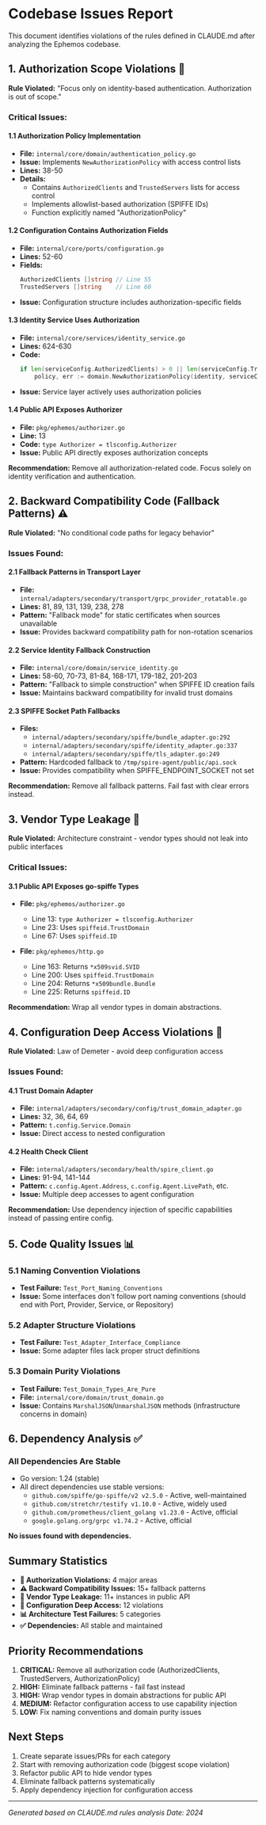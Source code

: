# Codebase Issues Report

This document identifies violations of the rules defined in CLAUDE.md after analyzing the Ephemos codebase.

## 1. Authorization Scope Violations 🚫

**Rule Violated:** "Focus only on identity-based authentication. Authorization is out of scope."

### Critical Issues:

#### 1.1 Authorization Policy Implementation
- **File:** `internal/core/domain/authentication_policy.go`
- **Issue:** Implements `NewAuthorizationPolicy` with access control lists
- **Lines:** 38-50
- **Details:** 
  - Contains `AuthorizedClients` and `TrustedServers` lists for access control
  - Implements allowlist-based authorization (SPIFFE IDs)
  - Function explicitly named "AuthorizationPolicy"

#### 1.2 Configuration Contains Authorization Fields
- **File:** `internal/core/ports/configuration.go`
- **Lines:** 52-60
- **Fields:**
  ```go
  AuthorizedClients []string // Line 55
  TrustedServers []string    // Line 60
  ```
- **Issue:** Configuration structure includes authorization-specific fields

#### 1.3 Identity Service Uses Authorization
- **File:** `internal/core/services/identity_service.go`
- **Lines:** 624-630
- **Code:**
  ```go
  if len(serviceConfig.AuthorizedClients) > 0 || len(serviceConfig.TrustedServers) > 0 {
      policy, err := domain.NewAuthorizationPolicy(identity, serviceConfig.AuthorizedClients, serviceConfig.TrustedServers)
  ```
- **Issue:** Service layer actively uses authorization policies

#### 1.4 Public API Exposes Authorizer
- **File:** `pkg/ephemos/authorizer.go`
- **Line:** 13
- **Code:** `type Authorizer = tlsconfig.Authorizer`
- **Issue:** Public API directly exposes authorization concepts

**Recommendation:** Remove all authorization-related code. Focus solely on identity verification and authentication.

## 2. Backward Compatibility Code (Fallback Patterns) ⚠️

**Rule Violated:** "No conditional code paths for legacy behavior"

### Issues Found:

#### 2.1 Fallback Patterns in Transport Layer
- **File:** `internal/adapters/secondary/transport/grpc_provider_rotatable.go`
- **Lines:** 81, 89, 131, 139, 238, 278
- **Pattern:** "Fallback mode" for static certificates when sources unavailable
- **Issue:** Provides backward compatibility path for non-rotation scenarios

#### 2.2 Service Identity Fallback Construction
- **File:** `internal/core/domain/service_identity.go`
- **Lines:** 58-60, 70-73, 81-84, 168-171, 179-182, 201-203
- **Pattern:** "Fallback to simple construction" when SPIFFE ID creation fails
- **Issue:** Maintains backward compatibility for invalid trust domains

#### 2.3 SPIFFE Socket Path Fallbacks
- **Files:** 
  - `internal/adapters/secondary/spiffe/bundle_adapter.go:292`
  - `internal/adapters/secondary/spiffe/identity_adapter.go:337`
  - `internal/adapters/secondary/spiffe/tls_adapter.go:249`
- **Pattern:** Hardcoded fallback to `/tmp/spire-agent/public/api.sock`
- **Issue:** Provides compatibility when SPIFFE_ENDPOINT_SOCKET not set

**Recommendation:** Remove all fallback patterns. Fail fast with clear errors instead.

## 3. Vendor Type Leakage 🔴

**Rule Violated:** Architecture constraint - vendor types should not leak into public interfaces

### Critical Issues:

#### 3.1 Public API Exposes go-spiffe Types
- **File:** `pkg/ephemos/authorizer.go`
  - Line 13: `type Authorizer = tlsconfig.Authorizer`
  - Line 23: Uses `spiffeid.TrustDomain`
  - Line 67: Uses `spiffeid.ID`

- **File:** `pkg/ephemos/http.go`
  - Line 163: Returns `*x509svid.SVID`
  - Line 200: Uses `spiffeid.TrustDomain`
  - Line 204: Returns `*x509bundle.Bundle`
  - Line 225: Returns `spiffeid.ID`

**Recommendation:** Wrap all vendor types in domain abstractions.

## 4. Configuration Deep Access Violations 🔧

**Rule Violated:** Law of Demeter - avoid deep configuration access

### Issues Found:

#### 4.1 Trust Domain Adapter
- **File:** `internal/adapters/secondary/config/trust_domain_adapter.go`
- **Lines:** 32, 36, 64, 69
- **Pattern:** `t.config.Service.Domain`
- **Issue:** Direct access to nested configuration

#### 4.2 Health Check Client
- **File:** `internal/adapters/secondary/health/spire_client.go`
- **Lines:** 91-94, 141-144
- **Pattern:** `c.config.Agent.Address`, `c.config.Agent.LivePath`, etc.
- **Issue:** Multiple deep accesses to agent configuration

**Recommendation:** Use dependency injection of specific capabilities instead of passing entire config.

## 5. Code Quality Issues 📊

### 5.1 Naming Convention Violations
- **Test Failure:** `Test_Port_Naming_Conventions`
- **Issue:** Some interfaces don't follow port naming conventions (should end with Port, Provider, Service, or Repository)

### 5.2 Adapter Structure Violations
- **Test Failure:** `Test_Adapter_Interface_Compliance`
- **Issue:** Some adapter files lack proper struct definitions

### 5.3 Domain Purity Violations
- **Test Failure:** `Test_Domain_Types_Are_Pure`
- **File:** `internal/core/domain/trust_domain.go`
- **Issue:** Contains `MarshalJSON`/`UnmarshalJSON` methods (infrastructure concerns in domain)

## 6. Dependency Analysis ✅

### All Dependencies Are Stable
- Go version: 1.24 (stable)
- All direct dependencies use stable versions:
  - `github.com/spiffe/go-spiffe/v2 v2.5.0` - Active, well-maintained
  - `github.com/stretchr/testify v1.10.0` - Active, widely used
  - `github.com/prometheus/client_golang v1.23.0` - Active, official
  - `google.golang.org/grpc v1.74.2` - Active, official

**No issues found with dependencies.**

## Summary Statistics

- **🚫 Authorization Violations:** 4 major areas
- **⚠️ Backward Compatibility Issues:** 15+ fallback patterns
- **🔴 Vendor Type Leakage:** 11+ instances in public API
- **🔧 Configuration Deep Access:** 12 violations
- **📊 Architecture Test Failures:** 5 categories
- **✅ Dependencies:** All stable and maintained

## Priority Recommendations

1. **CRITICAL:** Remove all authorization code (AuthorizedClients, TrustedServers, AuthorizationPolicy)
2. **HIGH:** Eliminate fallback patterns - fail fast instead
3. **HIGH:** Wrap vendor types in domain abstractions for public API
4. **MEDIUM:** Refactor configuration access to use capability injection
5. **LOW:** Fix naming conventions and domain purity issues

## Next Steps

1. Create separate issues/PRs for each category
2. Start with removing authorization code (biggest scope violation)
3. Refactor public API to hide vendor types
4. Eliminate fallback patterns systematically
5. Apply dependency injection for configuration access

---
*Generated based on CLAUDE.md rules analysis*
*Date: 2024*